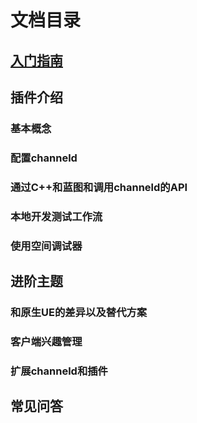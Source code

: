 # 文档目录
## [入门指南](./getting-started.md)
## 插件介绍
### 基本概念
### 配置channeld
### 通过C++和蓝图和调用channeld的API
### 本地开发测试工作流
### 使用空间调试器
## 进阶主题
### 和原生UE的差异以及替代方案
### 客户端兴趣管理
### 扩展channeld和插件
## 常见问答